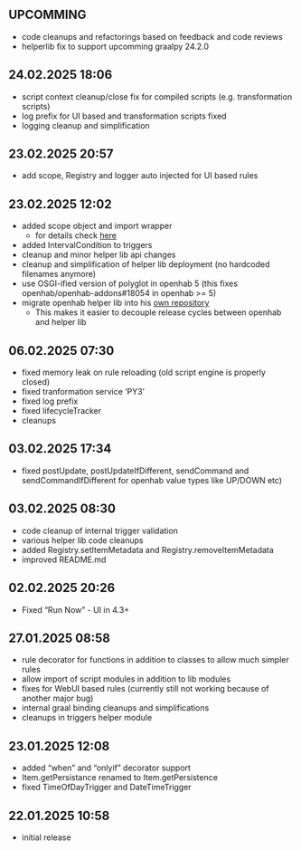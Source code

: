 ## UPCOMMING

* code cleanups and refactorings based on feedback and code reviews
* helperlib fix to support upcomming graalpy 24.2.0

## 24.02.2025 18:06

* script context cleanup/close fix for compiled scripts (e.g. transformation scripts)
* log prefix for UI based and transformation scripts fixed
* logging cleanup and simplification

## 23.02.2025 20:57

* add scope, Registry and logger auto injected for UI based rules

## 23.02.2025 12:02

* added scope object and import wrapper
  * for details check [here](https://github.com/HolgerHees/openhab-python/tree/main?tab=readme-ov-file#module-scope)
* added IntervalCondition to triggers
* cleanup and minor helper lib api changes
* cleanup and simplification of helper lib deployment (no hardcoded filenames anymore)
* use OSGI-ified version of polyglot in openhab 5 (this fixes openhab/openhab-addons#18054 in openhab >= 5)
* migrate openhab helper lib into his [own repository](https://github.com/HolgerHees/openhab-python)
  * This makes it easier to decouple release cycles between openhab and helper lib

## 06.02.2025 07:30

* fixed memory leak on rule reloading (old script engine is properly closed)
* fixed tranformation service ‘PY3’
* fixed log prefix
* fixed lifecycleTracker
* cleanups

## 03.02.2025 17:34

* fixed postUpdate, postUpdateIfDifferent, sendCommand and sendCommandIfDifferent for openhab value types like UP/DOWN etc)

## 03.02.2025 08:30

* code cleanup of internal trigger validation
* various helper lib code cleanups
* added Registry.setItemMetadata and Registry.removeItemMetadata
* improved README.md

## 02.02.2025 20:26

* Fixed “Run Now” - UI in 4.3+

## 27.01.2025 08:58

* rule decorator for functions in addition to classes to allow much simpler rules
* allow import of script modules in addition to lib modules
* fixes for WebUI based rules (currently still not working because of another major bug)
* internal graal binding cleanups and simplifications
* cleanups in triggers helper module

## 23.01.2025 12:08

* added “when” and “onlyif” decorator support
* Item.getPersistance renamed to Item.getPersistence
* fixed TimeOfDayTrigger and DateTimeTrigger

## 22.01.2025 10:58

* initial release
